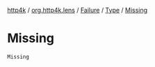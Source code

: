 [http4k](../../../index.md) / [org.http4k.lens](../../index.md) / [Failure](../index.md) / [Type](index.md) / [Missing](./-missing.md)

# Missing

`Missing`